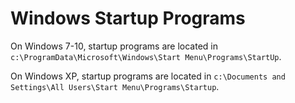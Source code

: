 # Windows Startup Programs

On Windows 7-10, startup programs are located in `c:\ProgramData\Microsoft\Windows\Start Menu\Programs\StartUp`.

On Windows XP, startup programs are located in `c:\Documents and Settings\All Users\Start Menu\Programs\Startup`.
